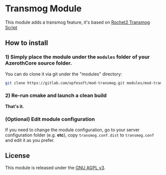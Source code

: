 # Transmog Module

This module adds a transmog feature, it's based on [Rochet2 Transmog Script](http://rochet2.github.io/Transmogrification.html) 


## How to install

### 1) Simply place the module under the `modules` folder of your AzerothCore source folder.

You can do clone it via git under the "modules" directory:

```sh
git clone https://gitlab.com/opfesoft/mod-transmog.git modules/mod-transmog
```

### 2) Re-run cmake and launch a clean build

**That's it.**

### (Optional) Edit module configuration

If you need to change the module configuration, go to your server configuration folder (e.g. **etc**), copy `transmog.conf.dist` to `transmog.conf` and edit it as you prefer.


## License

This module is released under the [GNU AGPL v3](LICENSE).
